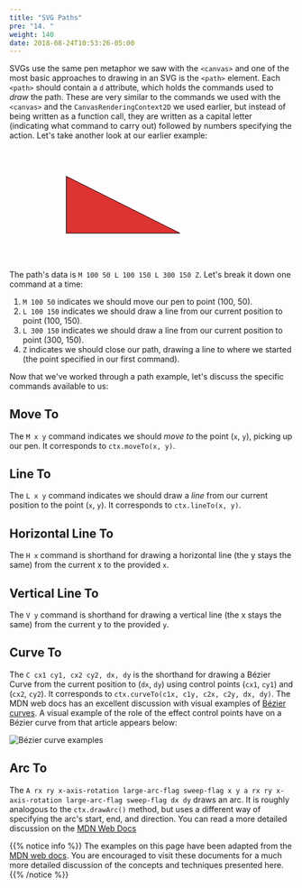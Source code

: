 ```yaml
---
title: "SVG Paths"
pre: "14. "
weight: 140
date: 2018-08-24T10:53:26-05:00
---
```


SVGs use the same pen metaphor we saw with the `<canvas>` and one of the most basic approaches to drawing in an SVG is the `<path>` element. Each `<path>` should contain a `d` attribute, which holds the commands used to _draw_ the path. These are very similar to the commands we used with the `<canvas>` and the `CanvasRenderingContext2D` we used earlier, but instead of being written as a function call, they are written as a capital letter (indicating what command to carry out) followed by numbers specifying the action.  Let's take another look at our earlier example:

<svg viewBox="0 0 500 200" xmlns="http://www.w3.org/2000/svg">
  <path d="M 100 50 L 100 150 L 300 150 Z" stroke="black" fill="#dd3333"/>
</svg>

The path's data is `M 100 50 L 100 150 L 300 150 Z`.  Let's break it down one command at a time:
1. `M 100 50` indicates we should move our pen to point (100, 50).
2. `L 100 150` indicates we should draw a line from our current position to point (100, 150).
3. `L 300 150` indicates we should draw a line from our current position to point (300, 150).
4. `Z` indicates we should close our path, drawing a line to where we started (the point specified in our first command).

Now that we've worked through a path example, let's discuss the specific commands available to us:

## Move To
The `M x y` command indicates we should _move to_ the point (`x`, `y`), picking up our pen. It corresponds to `ctx.moveTo(x, y)`.

## Line To
The `L x y` command indicates we should draw a _line_ from our current position to the point (`x`, `y`). It corresponds to `ctx.lineTo(x, y)`.

## Horizontal Line To
The `H x` command is shorthand for drawing a horizontal line (the y stays the same) from the current x to the provided `x`.

## Vertical Line To
The `V y` command is shorthand for drawing a vertical line (the x stays the same) from the current y to the provided `y`.

## Curve To
The `C cx1 cy1, cx2 cy2, dx, dy` is the shorthand for drawing a Bézier Curve from the current position to (`dx`, `dy`) using control points (`cx1`, `cy1`) and (`cx2`, `cy2`). It corresponds to `ctx.curveTo(c1x, c1y, c2x, c2y, dx, dy)`. The MDN web docs has an excellent discussion with visual examples of [Bézier curves](https://developer.mozilla.org/en-US/docs/Web/SVG/Tutorial/Paths#b%C3%A9zier_curves). A visual example of the role of the effect control points have on a Bézier curve from that article appears below:

![Bézier curve examples](https://developer.mozilla.org/en-US/docs/Web/SVG/Tutorial/Paths/cubic_b%C3%A9zier_curves_with_grid.png)


## Arc To
The `A rx ry x-axis-rotation large-arc-flag sweep-flag x y a rx ry x-axis-rotation large-arc-flag sweep-flag dx dy` draws an arc. It is roughly analogous to the `ctx.drawArc()` method, but uses a different way of specifying the arc's start, end, and direction. You can read a more detailed discussion on the [MDN Web Docs](https://developer.mozilla.org/en-US/docs/Web/SVG/Tutorial/Paths#arcs)


{{% notice info %}}
The examples on this page have been adapted from the [MDN web docs](https://developer.mozilla.org/en-US/docs/Web/SVG). You are encouraged to visit these documents for a much more detailed discussion of the concepts and techniques presented here.
{{% /notice %}} 